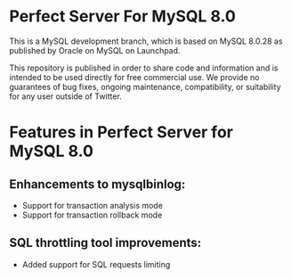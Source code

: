 # Perfect Server For MySQL 8.0
This is a MySQL development branch, which is based on MySQL 8.0.28 as published by Oracle on MySQL on Launchpad.

This repository is published in order to share code and information and is intended to be used directly for free commercial use. We provide no guarantees of bug fixes, ongoing maintenance, compatibility, or suitability for any user outside of Twitter.

# Features in Perfect Server for MySQL 8.0
## Enhancements to mysqlbinlog:
* Support for transaction analysis mode
* Support for transaction rollback mode
## SQL throttling tool improvements:
* Added support for SQL requests limiting
